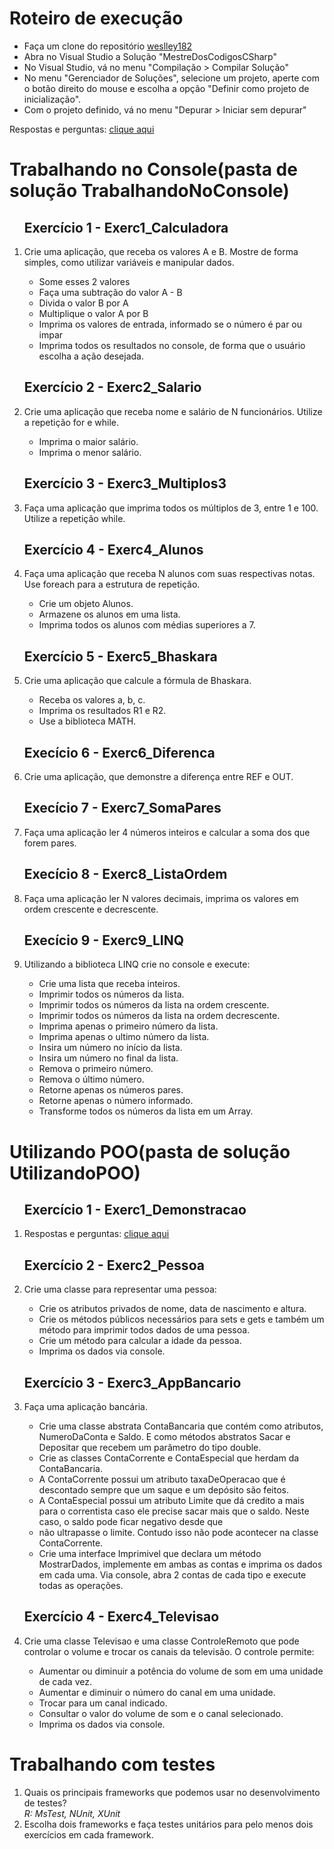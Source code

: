 <h1>Roteiro de execução</h1>
<ul>
<li>Faça um clone do repositório <a href = "https://github.com/weslley182/MestreDosCodigosCSharp.git">weslley182</a></li>

<li>Abra no Visual Studio a Solução "MestreDosCodigosCSharp"</li>

<li>No Visual Studio, vá no menu "Compilação > Compilar Solução"</li>

<li>No menu "Gerenciador de Soluções", selecione um projeto, aperte com o botão direito do mouse e escolha a opção "Definir como projeto de inicialização".</li>

<li>Com o projeto definido, vá no menu "Depurar > Iniciar sem depurar"</li>
</ul>

Respostas e perguntas: <a href = "https://github.com/weslley182/MestreDosCodigosCSharp/blob/master/Respostas1.md">clique aqui</a>

<h1>Trabalhando no Console(pasta de solução TrabalhandoNoConsole)</h1>
<ol>
    <h2>Exercício 1 - Exerc1_Calculadora</h2>
    <li>Crie uma aplicação, que receba os valores A e B. Mostre de forma simples, como utilizar variáveis e manipular dados.</li>
      <ul>
        <li>Some esses 2 valores</li>
        <li>Faça uma subtração do valor A - B</li>
        <li>Divida o valor B por A</li>
        <li>Multiplique o valor A por B</li>
        <li>Imprima os valores de entrada, informado se o número é par ou impar</li>
        <li>Imprima todos os resultados no console, de forma que o usuário escolha a ação desejada.</li>
      </ul>
    <h2>Exercício 2 - Exerc2_Salario</h2>  
    <li>Crie uma aplicação que receba nome e salário de N funcionários. Utilize a repetição for e while.</li>
      <ul>
        <li>Imprima o maior salário.</li>
        <li>Imprima o menor salário.</li>
      </ul>
    <h2>Exercício 3 - Exerc3_Multiplos3</h2>
    <li>Faça uma aplicação que imprima todos os múltiplos de 3, entre 1 e 100. Utilize a repetição while.</li>
    <h2>Exercício 4 - Exerc4_Alunos</h2>
    <li>Faça uma aplicação que receba N alunos com suas respectivas notas. Use foreach para a estrutura de repetição.</li>
      <ul>
        <li>Crie um objeto Alunos.</li>
        <li>Armazene os alunos em uma lista.</li>
        <li>Imprima todos os alunos com médias superiores a 7.</li>
      </ul>
    <h2>Exercício 5 - Exerc5_Bhaskara</h2>
    <li>Crie uma aplicação que calcule a fórmula de Bhaskara.</li>
      <ul>
        <li>Receba os valores a, b, c.</li>
        <li>Imprima os resultados R1 e R2.</li>
        <li>Use a biblioteca MATH.</li>
      </ul>
    <h2>Execício 6 - Exerc6_Diferenca</h2>
    <li>Crie uma aplicação, que demonstre a diferença entre REF e OUT.</li>
    <h2>Execício 7 - Exerc7_SomaPares</h2>
    <li>Faça uma aplicação ler 4 números inteiros e calcular a soma dos que forem pares.</li>  
    <h2>Execício 8 - Exerc8_ListaOrdem</h2>
    <li>Faça uma aplicação ler N valores decimais, imprima os valores em ordem crescente e decrescente.</li>  
    <h2>Execício 9 - Exerc9_LINQ</h2>
    <li>Utilizando a biblioteca LINQ crie no console e execute:</li>
        <ul>
            <li>Crie uma lista que receba inteiros.</li>
            <li>Imprimir todos os números da lista.</li>
            <li>Imprimir todos os números da lista na ordem crescente.</li>
            <li>Imprimir todos os números da lista na ordem decrescente.</li>
            <li>Imprima apenas o primeiro número da lista.</li>
            <li>Imprima apenas o ultimo número da lista.</li>
            <li>Insira um número no início da lista.</li>
            <li>Insira um número no final da lista.</li>
            <li>Remova o primeiro número.</li>
            <li>Remova o último número.</li>
            <li>Retorne apenas os números pares.</li>
            <li>Retorne apenas o número informado.</li>
            <li>Transforme todos os números da lista em um Array.</li>
        </ul>
</ol>

<h1>Utilizando POO(pasta de solução UtilizandoPOO)</h1>
<ol>
    <h2>Exercício 1 - Exerc1_Demonstracao</h2>
    <li>Respostas e perguntas: <a href = "https://github.com/weslley182/MestreDosCodigosCSharp/blob/master/Respostas2.md">clique aqui</a></li>
    <h2>Exercício 2 - Exerc2_Pessoa</h2>
    <li>Crie uma classe para representar uma pessoa:</li>
        <ul>
            <li>Crie os atributos privados de nome, data de nascimento e altura.</li>
            <li>Crie os métodos públicos necessários para sets e gets e também um método para imprimir todos dados de uma pessoa.</li>
            <li>Crie um método para calcular a idade da pessoa.</li>
            <li>Imprima os dados via console.</li>
        </ul>            
    <h2>Exercício 3 - Exerc3_AppBancario</h2>
    <li>Faça uma aplicação bancária.</li>
        <ul>
            <li>Crie uma classe abstrata ContaBancaria que contém como atributos, NumeroDaConta e Saldo.
                E como métodos abstratos Sacar e Depositar que recebem um parâmetro do tipo double.</li>
            <li>Crie as classes ContaCorrente e ContaEspecial que herdam da ContaBancaria.</li>
            <li>A ContaCorrente possui um atributo taxaDeOperacao que é descontado sempre que um saque e um depósito são feitos.</li>
            <li>A ContaEspecial possui um atributo Limite que dá credito a mais para o correntista caso ele precise sacar mais que o saldo. 
                Neste caso, o saldo pode ficar negativo desde que <li>não ultrapasse o limite. Contudo isso não pode acontecer na classe ContaCorrente.</li>
            <li>Crie uma interface Imprimivel que declara um método MostrarDados, implemente em ambas as contas e imprima os dados em cada uma.
                Via console, abra 2 contas de cada tipo e execute todas as operações.</li>
        </ul>
    <h2>Exercício 4 - Exerc4_Televisao</h2>
    <li>Crie uma classe Televisao e uma classe ControleRemoto que pode controlar o volume e trocar os canais da televisão. O controle permite:</li>
        <ul>
            <li>Aumentar ou diminuir a potência do volume de som em uma unidade de cada vez.</li>
            <li>Aumentar e diminuir o número do canal em uma unidade.</li>
            <li>Trocar para um canal indicado.</li>
            <li>Consultar o valor do volume de som e o canal selecionado.</li>
            <li>Imprima os dados via console.</li>
        </ul>            
</ol>    
<h1>Trabalhando com testes</h1>
 <ol>
    <li>Quais os principais frameworks que podemos usar no desenvolvimento de testes?</li>
    <em>R: MsTest, NUnit, XUnit</em>
    <li>Escolha dois frameworks e faça testes unitários para pelo menos dois exercícios em cada framework.</li>
</ol>
